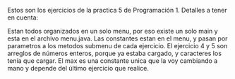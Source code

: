 Estos son los ejercicios de la practica 5 de Programación 1.
Detalles a tener en cuenta:

Estan todos organizados en un solo menu, por eso existe un solo main y esta en el archivo menu.java.
Las constantes estan en el menu, y pasan por parametros a los metodos submenu de cada ejercicio.
El ejercicio 4 y 5 son arreglos de números enteros, porque ya estaba cargado, y caracteres los tenía que cargar.
El max es una constante unica que la voy cambiando a mano y depende del último ejercicio que realice.


